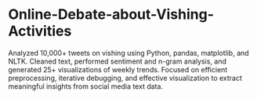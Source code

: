 # Online-Debate-about-Vishing-Activities
Analyzed 10,000+ tweets on vishing using Python, pandas, matplotlib, and NLTK. Cleaned text, performed sentiment and n-gram analysis, and generated 25+ visualizations of weekly trends. Focused on efficient preprocessing, iterative debugging, and effective visualization to extract meaningful insights from social media text data.
